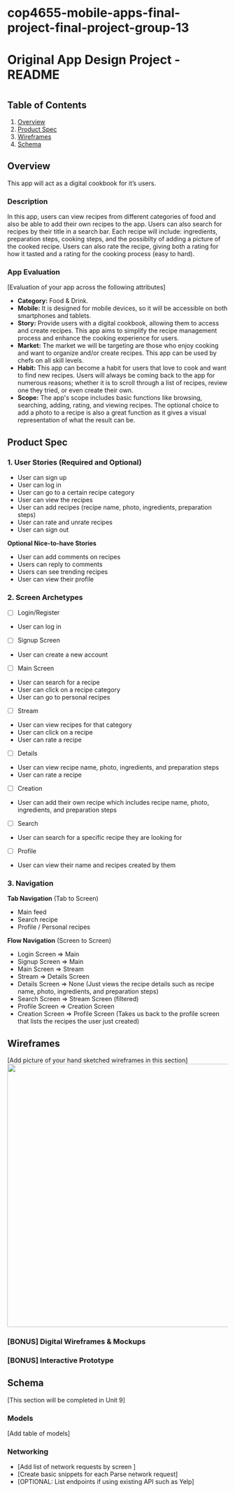 # cop4655-mobile-apps-final-project-final-project-group-13
Original App Design Project - README 
===

# 

## Table of Contents

1. [Overview](#Overview)
2. [Product Spec](#Product-Spec)
3. [Wireframes](#Wireframes)
4. [Schema](#Schema)

## Overview
This app will act as a digital cookbook for it’s users. 

### Description

In this app, users can view recipes from different categories of food and also be able to add their own recipes to the app. Users can also search for recipes by their title in a search bar. Each recipe will include: ingredients, preparation steps, cooking steps, and the possibilty of adding a picture of the cooked recipe. Users can also rate the recipe, giving both a rating for how it tasted and a rating for the cooking process (easy to hard). 

### App Evaluation

[Evaluation of your app across the following attributes]
- **Category:** Food & Drink.
- **Mobile:** It is designed for mobile devices, so it will be accessible on both smartphones and tablets.
- **Story:** Provide users with a digital cookbook, allowing them to access and create recipes. This app aims to simplify the recipe management process and enhance the cooking experience for users.
- **Market:** The market we will be targeting are those who enjoy cooking and want to organize and/or create recipes. This app can be used by chefs on all skill levels.
- **Habit:** This app can become a habit for users that love to cook and want to find new recipes. Users will always be coming back to the app for numerous reasons; whether it is to scroll through a list of recipes, review one they tried, or even create their own.
- **Scope:** The app's scope includes basic functions like browsing, searching, adding, rating, and viewing recipes. The optional choice to add a photo to a recipe is also a great function as it gives a visual representation of what the result can be.

## Product Spec

### 1. User Stories (Required and Optional)

* User can sign up
* User can log in
* User can go to a certain recipe category
* User can view the recipes
* User can add recipes (recipe name, photo, ingredients, preparation steps)
* User can rate and unrate recipes
* User can sign out

**Optional Nice-to-have Stories**

* User can add comments on recipes
* Users can reply to comments
* Users can see trending recipes
* User can view their profile

### 2. Screen Archetypes

- [ ] Login/Register
* User can log in 
- [ ] Signup Screen
* User can create a new account
- [ ] Main Screen
* User can search for a recipe 
* User can click on a recipe category
* User can go to personal recipes
- [ ] Stream 
* User can view recipes for that category 
* User can click on a recipe 
* User can rate a recipe
- [ ] Details 
* User can view recipe name, photo, ingredients, and preparation steps
* User can rate a recipe
- [ ] Creation
* User can add their own recipe which includes recipe name, photo, ingredients, and preparation steps
- [ ] Search
* User can search for a specific recipe they are looking for
- [ ] Profile 
* User can view their name and recipes created by them


### 3. Navigation

**Tab Navigation** (Tab to Screen)

* Main feed
* Search recipe
* Profile / Personal recipes 

**Flow Navigation** (Screen to Screen)

* Login Screen
=> Main 
* Signup Screen
=> Main
* Main Screen
=> Stream
* Stream
=> Details Screen
* Details Screen
=> None (Just views the recipe details such as recipe name, photo, ingredients, and preparation steps)
* Search Screen
=> Stream Screen (filtered)
* Profile Screen
=> Creation Screen
* Creation Screen
=> Profile Screen (Takes us back to the profile screen that lists the recipes the user just created)


## Wireframes

[Add picture of your hand sketched wireframes in this section]
<img src="YOUR_WIREFRAME_IMAGE_URL" width=600>

### [BONUS] Digital Wireframes & Mockups

### [BONUS] Interactive Prototype

## Schema 

[This section will be completed in Unit 9]

### Models

[Add table of models]

### Networking

- [Add list of network requests by screen ]
- [Create basic snippets for each Parse network request]
- [OPTIONAL: List endpoints if using existing API such as Yelp]
